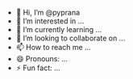 - 👋 Hi, I’m @pyprana
- 👀 I’m interested in ...
- 🌱 I’m currently learning ...
- 💞️ I’m looking to collaborate on ...
- 📫 How to reach me ...
- 😄 Pronouns: ...
- ⚡ Fun fact: ...

<!---
pyprana/pyprana is a ✨ special ✨ repository because its `README.md` (this file) appears on your GitHub profile.
You can click the Preview link to take a look at your changes.
--->
